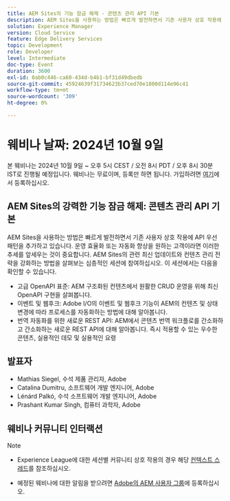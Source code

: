 ```yaml
---
title: AEM Sites의 기능 잠금 해제 - 콘텐츠 관리 API 기본
description: AEM Sites을 사용하는 방법은 빠르게 발전하면서 기존 사용자 상호 작용에 API 우선 패턴을 추가하고 있습니다. 운영 효율화 또는 자동화 향상을 원하는 고객이라면 이러한 추세를 앞세우는 것이 중요합니다. AEM Sites의 관련 최신 업데이트와 컨텐츠 관리 전략을 강화하는 방법을 살펴보는 심층적인 세션에 참여하십시오.
solution: Experience Manager
version: Cloud Service
feature: Edge Delivery Services
topic: Development
role: Developer
level: Intermediate
doc-type: Event
duration: 3600
exl-id: 0ab0c446-ca60-434d-b4b1-bf31d49dbedb
source-git-commit: 45924639f31734623b37ced70e1800d114e96c41
workflow-type: tm+mt
source-wordcount: '309'
ht-degree: 0%

---
```


# 웨비나 날짜: 2024년 10월 9일

본 웨비나는 2024년 10월 9일 ~ 오후 5시 CEST / 오전 8시 PDT / 오후 8시 30분 IST로 진행될 예정입니다.
웨비나는 무료이며, 등록만 하면 됩니다.
가입하려면 [여기](https://adobe.ly/4g6TYck)에서 등록하십시오.

## AEM Sites의 강력한 기능 잠금 해제: 콘텐츠 관리 API 기본

AEM Sites을 사용하는 방법은 빠르게 발전하면서 기존 사용자 상호 작용에 API 우선 패턴을 추가하고 있습니다. 운영 효율화 또는 자동화 향상을 원하는 고객이라면 이러한 추세를 앞세우는 것이 중요합니다. AEM Sites의 관련 최신 업데이트와 컨텐츠 관리 전략을 강화하는 방법을 살펴보는 심층적인 세션에 참여하십시오. 이 세션에서는 다음을 확인할 수 있습니다.
* 고급 OpenAPI 표준: AEM 구조화된 컨텐츠에서 원활한 CRUD 운영을 위해 최신 OpenAPI 구현을 살펴봅니다.
* 이벤트 및 웹후크: Adobe I/O의 이벤트 및 웹후크 기능이 AEM의 컨텐츠 및 상태 변경에 따라 프로세스를 자동화하는 방법에 대해 알아봅니다.
* 번역 자동화를 위한 새로운 REST API: AEM에서 콘텐츠 번역 워크플로를 간소화하고 간소화하는 새로운 REST API에 대해 알아봅니다.
즉시 적용할 수 있는 우수한 콘텐츠, 실용적인 데모 및 실용적인 요령

## 발표자

* Mathias Siegel, 수석 제품 관리자, Adobe
* Catalina Dumitru, 소프트웨어 개발 엔지니어, Adobe
* Lénárd Palkó, 수석 소프트웨어 개발 엔지니어, Adobe
* Prashant Kumar Singh, 컴퓨터 과학자, Adobe

## 웨비나 커뮤니티 인터랙션

>[!NOTE]
>
>* Experience League에 대한 세션별 커뮤니티 상호 작용의 경우 해당 [컨텍스트 스레드](https://adobe.ly/4e34grR)를 참조하십시오.
>
>* 예정된 웨비나에 대한 알림을 받으려면 [Adobe의 AEM 사용자 그룹](https://aem-augs.adobe.com/)에 등록하십시오.
